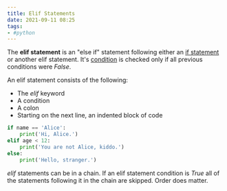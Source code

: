 ```yaml
---
title: Elif Statements
date: 2021-09-11 08:25
tags:
- #python
---
```


The **elif statement** is an "else if" statement following either an [if statement](20210911074717-if-statements.md)
or another elif statement. It's [condition](20210911072918-conditions.md) is
checked only if all previous conditions were _False_.

An elif statement consists of the following:

* The _elif_ keyword
* A condition
* A colon
* Starting on the next line, an indented block of code

```python
if name == 'Alice':
    print('Hi, Alice.')
elif age < 12:
    print('You are not Alice, kiddo.')
else:
    print('Hello, stranger.')
```

_elif_ statements can be in a chain. If an elif statement condition is _True_
all of the statements following it in the chain are skipped. Order does matter.
